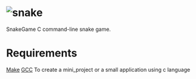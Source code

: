 # ![snake](https://user-images.githubusercontent.com/47055652/115001433-41845380-9ec1-11eb-9def-6e5e3baab445.png)
SnakeGame
C command-line snake game.

# Requirements
[Make](https://www.gnu.org/software/make/)
[GCC](https://gcc.gnu.org/)
To create a mini_project or a small application using c language
